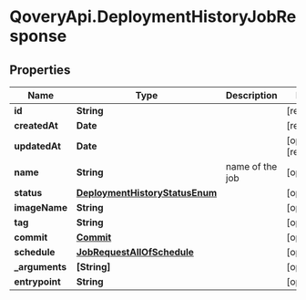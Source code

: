 # QoveryApi.DeploymentHistoryJobResponse

## Properties

Name | Type | Description | Notes
------------ | ------------- | ------------- | -------------
**id** | **String** |  | [readonly] 
**createdAt** | **Date** |  | [readonly] 
**updatedAt** | **Date** |  | [optional] [readonly] 
**name** | **String** | name of the job | [optional] 
**status** | [**DeploymentHistoryStatusEnum**](DeploymentHistoryStatusEnum.md) |  | [optional] 
**imageName** | **String** |  | [optional] 
**tag** | **String** |  | [optional] 
**commit** | [**Commit**](Commit.md) |  | [optional] 
**schedule** | [**JobRequestAllOfSchedule**](JobRequestAllOfSchedule.md) |  | [optional] 
**_arguments** | **[String]** |  | [optional] 
**entrypoint** | **String** |  | [optional] 


